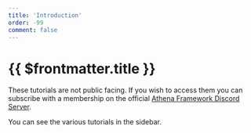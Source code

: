 ```yaml
---
title: 'Introduction'
order: -99
comment: false
---
```


# {{ $frontmatter.title }}

These tutorials are not public facing. If you wish to access them you can subscribe with a membership on the official [Athena Framework Discord Server](https://ares.stuyk.com/v1/get/discord).

You can see the various tutorials in the sidebar.